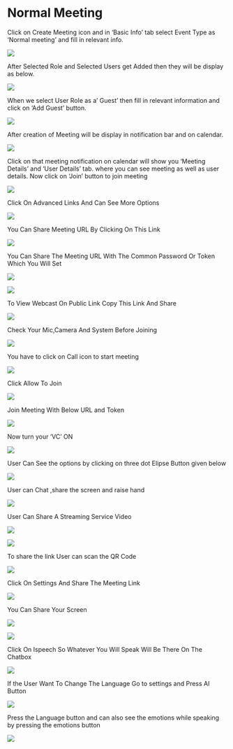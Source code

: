 # Normal Meeting

Click on Create Meeting icon and in ‘Basic Info’ tab select Event Type as ‘Normal meeting’ and fill in relevant info.

![](../../.gitbook/assets/image%20%28288%29.png)

After Selected Role and Selected Users get Added then they will be display as below.

![](../../.gitbook/assets/image%20%28298%29.png)

When we select User Role as a’ Guest’ then fill in relevant information and click on ‘Add Guest’ button.

![](../../.gitbook/assets/image%20%28296%29.png)

After creation of Meeting will be display in notification bar and on calendar.

![](../../.gitbook/assets/image%20%28299%29.png)

Click on that meeting notification on calendar will show you ‘Meeting Details’ and ‘User Details’ tab. where you can see meeting as well as user details. Now click on ‘Join’ button to join meeting

![](../../.gitbook/assets/image%20%28318%29.png)

Click On Advanced Links And Can See More Options

![](../../.gitbook/assets/image%20%28316%29.png)

You Can Share Meeting URL By Clicking On This Link  


![](../../.gitbook/assets/image%20%28329%29.png)

You Can Share The Meeting URL With The Common Password Or Token Which You Will Set

![](../../.gitbook/assets/image%20%28343%29.png)

![](../../.gitbook/assets/image%20%28304%29.png)

To View Webcast On Public Link Copy This Link And Share

![](../../.gitbook/assets/image%20%28347%29.png)

Check Your Mic,Camera And System Before Joining

![](../../.gitbook/assets/image%20%28351%29.png)



You have to click on Call icon to start meeting

![](../../.gitbook/assets/image%20%28112%29%20%281%29.png)

Click Allow To Join

![](../../.gitbook/assets/image%20%28327%29.png)

Join Meeting With Below URL and Token

![](../../.gitbook/assets/image%20%28309%29.png)

Now turn your ‘VC’ ON

![](../../.gitbook/assets/image%20%28336%29.png)

User Can See the options by clicking on three dot Elipse Button  given below

![](../../.gitbook/assets/image%20%28341%29.png)

User can Chat ,share the screen and raise hand

![](../../.gitbook/assets/image%20%28348%29.png)

User Can Share A Streaming Service Video

![](../../.gitbook/assets/image%20%28322%29.png)

![](../../.gitbook/assets/image%20%28356%29.png)

To share the link User can scan the QR Code

![](../../.gitbook/assets/image%20%28313%29.png)

 Click On Settings And Share The Meeting Link

![](../../.gitbook/assets/image%20%28328%29.png)

You Can Share Your Screen

![](../../.gitbook/assets/image%20%28305%29.png)

![](../../.gitbook/assets/image%20%28332%29.png)

Click On Ispeech So Whatever You Will Speak Will Be There On The Chatbox

![](../../.gitbook/assets/image%20%28319%29.png)

If the User Want To Change The Language Go to settings and Press AI Button

![](../../.gitbook/assets/image%20%2880%29.png)

Press the Language button and can also see the emotions while speaking by pressing the emotions button  
  


![](../../.gitbook/assets/image%20%2819%29.png)



